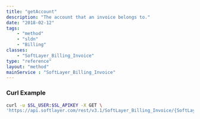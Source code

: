 ```yaml
---
title: "getAccount"
description: "The account that an invoice belongs to."
date: "2018-02-12"
tags:
    - "method"
    - "sldn"
    - "Billing"
classes:
    - "SoftLayer_Billing_Invoice"
type: "reference"
layout: "method"
mainService : "SoftLayer_Billing_Invoice"
---
```


### Curl Example
```bash
curl -u $SL_USER:$SL_APIKEY -X GET \
'https://api.softlayer.com/rest/v3.1/SoftLayer_Billing_Invoice/{SoftLayer_Billing_InvoiceID}/getAccount'
```

